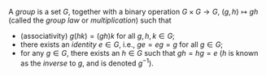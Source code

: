 A *group* is a set $G$, together with a binary operation $G\times G\to G$, $(g, h)\mapsto gh$ (called the *group law* or *multiplication*) such that

- (associativity) $g(hk) = (gh)k$ for all $g,h,k\in G$;
- there exists an *identity* $e\in G$, i.e., $ge=eg=g$ for all $g\in G$;
- for any $g \in G$, there exists an $h\in G$ such that $gh=hg=e$ ($h$ is known as the *inverse* to $g$, and is denoted $g^{-1}$).

